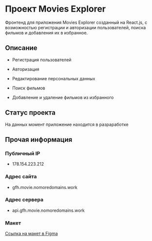 # Проект Movies Explorer

Фронтенд для приложения Movies Explorer созданный на React.js, с возможностью регистрации и авторизации пользователей, поиска фильмов и добавления их в избранное.

## Описание

- Регистрация пользователей

- Авторизация

- Редактирование персональных данных

- Поиск фильмов

- Добавление и удаление фильмов из избранного

## Статус проекта

На данных момент приложение находится в разраработке

## Прочая информация

### Публичный IP

- 178.154.223.212

### Адрес сайта

- gfh.movie.nomoredomains.work

### Адрес сервера

- api.gfh.movie.nomoredomains.work

### Макет

[Ссылка на макет в Figma](<https://www.figma.com/file/gJjtldnEau6niEKsYt1vpd/Diploma-(Copy)?node-id=344%3A0>)
